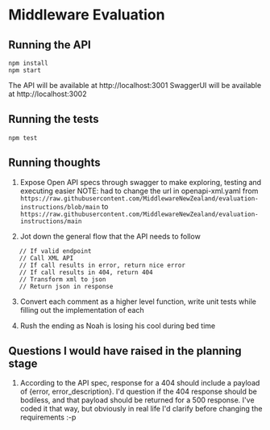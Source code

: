 # Middleware Evaluation

## Running the API

```
npm install
npm start
```
The API will be available at http://localhost:3001
SwaggerUI will be available at http://localhost:3002

## Running the tests

```
npm test
```


## Running thoughts

1. Expose Open API specs through swagger to make exploring, testing and executing easier
   NOTE: had to change the url in openapi-xml.yaml from
   `https://raw.githubusercontent.com/MiddlewareNewZealand/evaluation-instructions/blob/main`
   to
   `https://raw.githubusercontent.com/MiddlewareNewZealand/evaluation-instructions/main`

2. Jot down the general flow that the API needs to follow
```
   // If valid endpoint
   // Call XML API
   // If call results in error, return nice error
   // If call results in 404, return 404
   // Transform xml to json
   // Return json in response
```

3. Convert each comment as a higher level function, write unit tests while filling out the implementation of each

4. Rush the ending as Noah is losing his cool during bed time

## Questions I would have raised in the planning stage

1. According to the API spec, response for a 404 should include a payload of {error, error_description}.
   I'd question if the 404 response should be bodiless, and that payload should be returned for a 500 response.
   I've coded it that way, but obviously in real life I'd clarify before changing the requirements :-p
